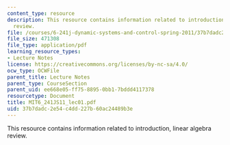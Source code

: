 ```yaml
---
content_type: resource
description: This resource contains information related to introduction, linear algebra
  review.
file: /courses/6-241j-dynamic-systems-and-control-spring-2011/37b7dadc2e54c4dd227b60ac24489b3e_MIT6_241JS11_lec01.pdf
file_size: 471308
file_type: application/pdf
learning_resource_types:
- Lecture Notes
license: https://creativecommons.org/licenses/by-nc-sa/4.0/
ocw_type: OCWFile
parent_title: Lecture Notes
parent_type: CourseSection
parent_uid: ee668e05-ff75-8895-0bb1-7bddd4117378
resourcetype: Document
title: MIT6_241JS11_lec01.pdf
uid: 37b7dadc-2e54-c4dd-227b-60ac24489b3e
---
```

This resource contains information related to introduction, linear algebra review.